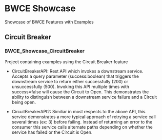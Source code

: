 # BWCE Showcase
Showcase of BWCE Features with Examples

## Circuit Breaker
### BWCE_Showcase_CircuitBreaker
Project containing examples using the Circuit Breaker feature
- CircuitBreakerAPI: Rest API which invokes a downstream service. Accepts a query parameter (success:boolean) that triggers the downstream service to return either successfully (200) or unsuccessfully (500). Invoking this API multiple times with success=false will cause the Circuit to Open. This demonstrates the ability to distinguish between a downstream service failure and a Circuit being open.

- CircuitBreakerAPI2: Similiar in most respects to the above API, this service demonstrates a more typical approach of retrying a service call several times (ex: 3) before failing. Instead of returning an error to the consumer this service calls alternate paths depending on whether the service has failed or the Circuit is Open.
